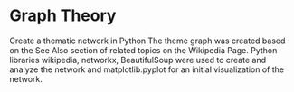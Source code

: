 # Graph Theory
Create a thematic network in Python
The theme graph was created based on the See Also section of related topics on the Wikipedia Page.
Python libraries wikipedia, networkx, BeautifulSoup were used to create and analyze the network and matplotlib.pyplot for an initial visualization of the network.

